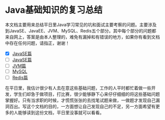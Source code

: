 # Java基础知识的复习总结

本文档主要用来总结平日里Java学习常见的坑和面试主要考察的问题。主要涉及到JavaSE、JavaEE、JVM、MySQL、Redis五个部分。其中每个部分的问题都来自网上，答案是由本人整理的，难免有漏掉和有错误的地方，如果你有看到文档中存在任何问题，请指正，谢谢！
* [x] [JavaSE篇](https://)
* [ ] [JavaSE篇](https://)
* [ ] [JVM篇](https://)
* [ ] [MySQL](https://)
* [ ] [Redis篇](https://)

在平日里，我估计很少有人去在意这些基础问题，工作的人平时都忙着做一些开发，学生们却急于做项目，打比赛，很少能够静下心来仔仔细细的将这些基础问题掌握好。只有当求职的时候，才慌慌张张的去找笔试题来做，一做题才发现自己漏洞百出。写这个文档的目的，一方面想让自己发现自己的不足，另一方面希望有更多的人能够读到这份文档，平日里没事就可以看看。





